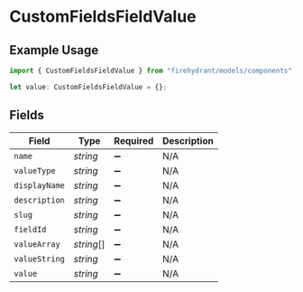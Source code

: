 # CustomFieldsFieldValue

## Example Usage

```typescript
import { CustomFieldsFieldValue } from "firehydrant/models/components";

let value: CustomFieldsFieldValue = {};
```

## Fields

| Field              | Type               | Required           | Description        |
| ------------------ | ------------------ | ------------------ | ------------------ |
| `name`             | *string*           | :heavy_minus_sign: | N/A                |
| `valueType`        | *string*           | :heavy_minus_sign: | N/A                |
| `displayName`      | *string*           | :heavy_minus_sign: | N/A                |
| `description`      | *string*           | :heavy_minus_sign: | N/A                |
| `slug`             | *string*           | :heavy_minus_sign: | N/A                |
| `fieldId`          | *string*           | :heavy_minus_sign: | N/A                |
| `valueArray`       | *string*[]         | :heavy_minus_sign: | N/A                |
| `valueString`      | *string*           | :heavy_minus_sign: | N/A                |
| `value`            | *string*           | :heavy_minus_sign: | N/A                |